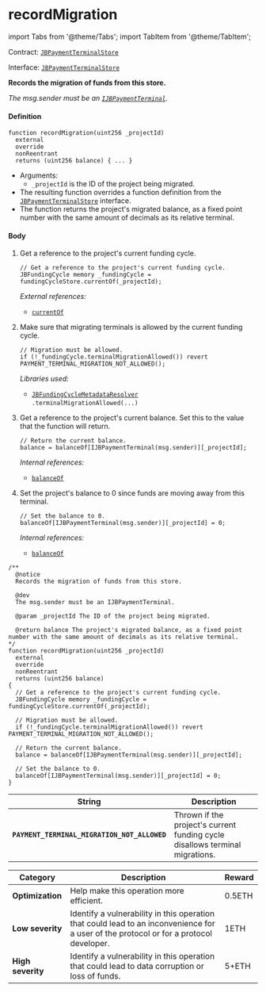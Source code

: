 # recordMigration

import Tabs from '@theme/Tabs';
import TabItem from '@theme/TabItem';

Contract: [`JBPaymentTerminalStore`](/api/contracts/jbpaymentterminalstore/README.md)​‌

Interface: [`JBPaymentTerminalStore`](/api/interfaces/ijbpaymentterminalstore.md)

<Tabs>
<TabItem value="Step by step" label="Step by step">

**Records the migration of funds from this store.**

_The msg.sender must be an [`IJBPaymentTerminal`](/api/interfaces/ijbpaymentterminalstore.md)._

#### Definition

```
function recordMigration(uint256 _projectId)
  external
  override
  nonReentrant
  returns (uint256 balance) { ... }
```

* Arguments:
  * `_projectId` is the ID of the project being migrated.
* The resulting function overrides a function definition from the [`JBPaymentTerminalStore`](/api/interfaces/ijbpaymentterminalstore.md) interface.
* The function returns the project's migrated balance, as a fixed point number with the same amount of decimals as its relative terminal.

#### Body

1.  Get a reference to the project's current funding cycle.

    ```
    // Get a reference to the project's current funding cycle.
    JBFundingCycle memory _fundingCycle = fundingCycleStore.currentOf(_projectId);
    ```

    _External references:_

    * [`currentOf`](/api/contracts/jbfundingcyclestore/read/currentof.md)
2.  Make sure that migrating terminals is allowed by the current funding cycle.

    ```
    // Migration must be allowed.
    if (!_fundingCycle.terminalMigrationAllowed()) revert PAYMENT_TERMINAL_MIGRATION_NOT_ALLOWED();
    ```

    _Libraries used:_

    * [`JBFundingCycleMetadataResolver`](/api/libraries/jbfundingcyclemetadataresolver.md)\
      `.terminalMigrationAllowed(...)`
3.  Get a reference to the project's current balance. Set this to the value that the function will return.

    ```
    // Return the current balance.
    balance = balanceOf[IJBPaymentTerminal(msg.sender)][_projectId];
    ```

    _Internal references:_

    * [`balanceOf`](/api/contracts/jbpaymentterminalstore/properties/balanceof.md)
4.  Set the project's balance to 0 since funds are moving away from this terminal.

    ```
    // Set the balance to 0.
    balanceOf[IJBPaymentTerminal(msg.sender)][_projectId] = 0;
    ```

    _Internal references:_

    * [`balanceOf`](/api/contracts/jbpaymentterminalstore/properties/balanceof.md)

</TabItem>

<TabItem value="Code" label="Code">

```
/**
  @notice
  Records the migration of funds from this store.

  @dev
  The msg.sender must be an IJBPaymentTerminal. 

  @param _projectId The ID of the project being migrated.

  @return balance The project's migrated balance, as a fixed point number with the same amount of decimals as its relative terminal.
*/
function recordMigration(uint256 _projectId)
  external
  override
  nonReentrant
  returns (uint256 balance)
{
  // Get a reference to the project's current funding cycle.
  JBFundingCycle memory _fundingCycle = fundingCycleStore.currentOf(_projectId);

  // Migration must be allowed.
  if (!_fundingCycle.terminalMigrationAllowed()) revert PAYMENT_TERMINAL_MIGRATION_NOT_ALLOWED();

  // Return the current balance.
  balance = balanceOf[IJBPaymentTerminal(msg.sender)][_projectId];

  // Set the balance to 0.
  balanceOf[IJBPaymentTerminal(msg.sender)][_projectId] = 0;
}
```

</TabItem>

<TabItem value="Errors" label="Errors">

| String                  | Description                                                                  |
| ----------------------- | ---------------------------------------------------------------------------- |
| **`PAYMENT_TERMINAL_MIGRATION_NOT_ALLOWED`** | Thrown if the project's current funding cycle disallows terminal migrations. |

</TabItem>

<TabItem value="Bug bounty" label="Bug bounty">

| Category          | Description                                                                                                                            | Reward |
| ----------------- | -------------------------------------------------------------------------------------------------------------------------------------- | ------ |
| **Optimization**  | Help make this operation more efficient.                                                                                               | 0.5ETH |
| **Low severity**  | Identify a vulnerability in this operation that could lead to an inconvenience for a user of the protocol or for a protocol developer. | 1ETH   |
| **High severity** | Identify a vulnerability in this operation that could lead to data corruption or loss of funds.                                        | 5+ETH  |

</TabItem>
</Tabs>

